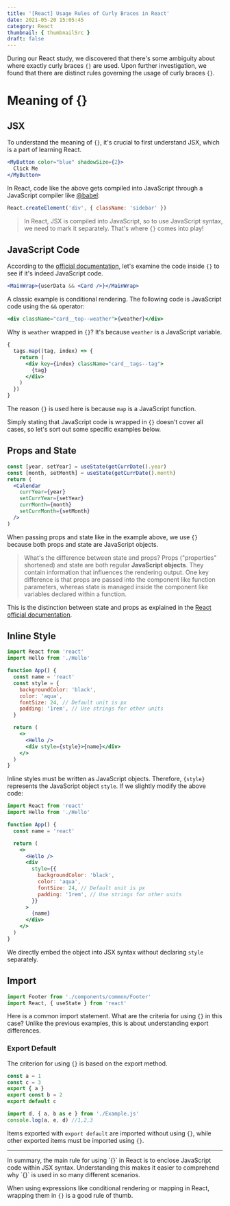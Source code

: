 ```yaml
---
title: '[React] Usage Rules of Curly Braces in React'
date: 2021-05-20 15:05:45
category: React
thumbnail: { thumbnailSrc }
draft: false
---
```


During our React study, we discovered that there's some ambiguity about where exactly curly braces `{}` are used. Upon further investigation, we found that there are distinct rules governing the usage of curly braces `{}`.

# Meaning of {}

## JSX

To understand the meaning of `{}`, it's crucial to first understand JSX, which is a part of learning React.

```jsx
<MyButton color="blue" shadowSize={2}>
  Click Me
</MyButton>
```

In React, code like the above gets compiled into JavaScript through a JavaScript compiler like [@babel](https://babeljs.io/docs/en/):

```javascript
React.createElement('div', { className: 'sidebar' })
```

> In React, JSX is compiled into JavaScript, so to use JavaScript syntax, we need to mark it separately. That's where `{}` comes into play!

## JavaScript Code

According to the [official documentation](https://ko.reactjs.org/docs/jsx-in-depth.html), let's examine the code inside `{}` to see if it's indeed JavaScript code.

```jsx
<MainWrap>{userData && <Card />}</MainWrap>
```

A classic example is conditional rendering. The following code is JavaScript code using the `&&` operator:

```jsx
<div className="card__top--weather">{weather}</div>
```

Why is `weather` wrapped in `{}`? It's because `weather` is a JavaScript variable.

```jsx
{
  tags.map((tag, index) => {
    return (
      <div key={index} className="card__tags--tag">
        {tag}
      </div>
    )
  })
}
```

The reason `{}` is used here is because `map` is a JavaScript function.

Simply stating that JavaScript code is wrapped in `{}` doesn't cover all cases, so let's sort out some specific examples below.

## Props and State

```jsx
const [year, setYear] = useState(getCurrDate().year)
const [month, setMonth] = useState(getCurrDate().month)
return (
  <Calendar
    currYear={year}
    setCurrYear={setYear}
    currMonth={month}
    setCurrMonth={setMonth}
  />
)
```

When passing props and state like in the example above, we use `{}` because both props and state are JavaScript objects.

> What's the difference between state and props?
> Props ("properties" shortened) and state are both regular **JavaScript objects**. They contain information that influences the rendering output. One key difference is that props are passed into the component like function parameters, whereas state is managed inside the component like variables declared within a function.

This is the distinction between state and props as explained in the [React official documentation](https://ko.reactjs.org/docs/faq-state.html).

## Inline Style

```jsx
import React from 'react'
import Hello from './Hello'

function App() {
  const name = 'react'
  const style = {
    backgroundColor: 'black',
    color: 'aqua',
    fontSize: 24, // Default unit is px
    padding: '1rem', // Use strings for other units
  }

  return (
    <>
      <Hello />
      <div style={style}>{name}</div>
    </>
  )
}
```

Inline styles must be written as JavaScript objects. Therefore, `{style}` represents the JavaScript object `style`. If we slightly modify the above code:

```jsx
import React from 'react'
import Hello from './Hello'

function App() {
  const name = 'react'

  return (
    <>
      <Hello />
      <div
        style={{
          backgroundColor: 'black',
          color: 'aqua',
          fontSize: 24, // Default unit is px
          padding: '1rem', // Use strings for other units
        }}
      >
        {name}
      </div>
    </>
  )
}
```

We directly embed the object into JSX syntax without declaring `style` separately.

## Import

```jsx
import Footer from './components/common/Footer'
import React, { useState } from 'react'
```

Here is a common import statement. What are the criteria for using `{}` in this case?
Unlike the previous examples, this is about understanding export differences.

### Export Default

The criterion for using `{}` is based on the export method.

```jsx
const a = 1
const c = 3
export { a }
export const b = 2
export default c
```

```jsx
import d, { a, b as e } from './Example.js'
console.log(a, e, d) //1,2,3
```

Items exported with `export default` are imported without using `{}`, while other exported items must be imported using `{}`.

<hr/>
In summary, the main rule for using `{}` in React is to enclose JavaScript code within JSX syntax. Understanding this makes it easier to comprehend why `{}` is used in so many different scenarios.

When using expressions like conditional rendering or mapping in React, wrapping them in `{}` is a good rule of thumb.
